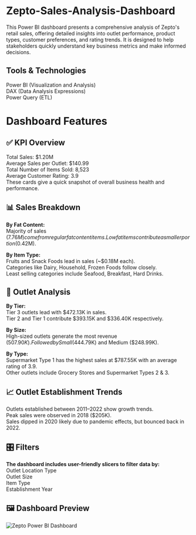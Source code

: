 # Zepto-Sales-Analysis-Dashboard
This Power BI dashboard presents a comprehensive analysis of Zepto's retail sales, offering detailed insights into outlet performance, product types, customer preferences, and rating trends. It is designed to help stakeholders quickly understand key business metrics and make informed decisions.


## Tools & Technologies


Power BI (Visualization and Analysis)  
DAX (Data Analysis Expressions)  
Power Query (ETL)


# Dashboard Features


## ✅ KPI Overview  
Total Sales: $1.20M  
Average Sales per Outlet: $140.99  
Total Number of Items Sold: 8,523  
Average Customer Rating: 3.9  
These cards give a quick snapshot of overall business health and performance.


## 📊 Sales Breakdown  
**By Fat Content:**  
Majority of sales ($7.76M) come from regular fat content items.  
Low fat items contribute a smaller portion ($0.42M).


**By Item Type:**  
Fruits and Snack Foods lead in sales (~$0.18M each).  
Categories like Dairy, Household, Frozen Foods follow closely.  
Least selling categories include Seafood, Breakfast, Hard Drinks.


## 🏬 Outlet Analysis  
**By Tier:**  
Tier 3 outlets lead with $472.13K in sales.  
Tier 2 and Tier 1 contribute $393.15K and $336.40K respectively.


**By Size:**  
High-sized outlets generate the most revenue ($507.90K).  
Followed by Small ($444.79K) and Medium ($248.99K).


**By Type:**  
Supermarket Type 1 has the highest sales at $787.55K with an average rating of 3.9.  
Other outlets include Grocery Stores and Supermarket Types 2 & 3.


## 📈 Outlet Establishment Trends  
Outlets established between 2011–2022 show growth trends.  
Peak sales were observed in 2018 ($205K).  
Sales dipped in 2020 likely due to pandemic effects, but bounced back in 2022.


## 🎛️ Filters  
**The dashboard includes user-friendly slicers to filter data by:**  
Outlet Location Type  
Outlet Size  
Item Type  
Establishment Year  


## 🖼️ Dashboard Preview


![Zepto Power BI Dashboard](./https://github.com/Rohitsah-17/Zepto-Sales-Analysis-Dashboard/blob/main/SS_Zepto_Sales_Analysis.png)
